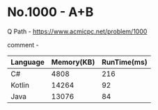 # No.1000 - A+B
Q Path - https://www.acmicpc.net/problem/1000

comment - 

Language | Memory(KB) | RunTime(ms)
------------ | ------------- | ------
C# | 4808 | 216
Kotlin | 14264 | 92
Java | 13076 | 84 